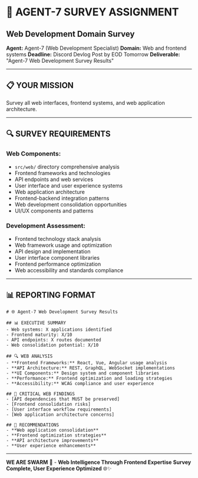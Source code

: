 # 🎯 AGENT-7 SURVEY ASSIGNMENT
## Web Development Domain Survey

**Agent:** Agent-7 (Web Development Specialist)
**Domain:** Web and frontend systems
**Deadline:** Discord Devlog Post by EOD Tomorrow
**Deliverable:** "Agent-7 Web Development Survey Results"

---

## 📋 YOUR MISSION

Survey all web interfaces, frontend systems, and web application architecture.

---

## 🔍 SURVEY REQUIREMENTS

### **Web Components:**
- `src/web/` directory comprehensive analysis
- Frontend frameworks and technologies
- API endpoints and web services
- User interface and user experience systems
- Web application architecture
- Frontend-backend integration patterns
- Web development consolidation opportunities
- UI/UX components and patterns

### **Development Assessment:**
- Frontend technology stack analysis
- Web framework usage and optimization
- API design and implementation
- User interface component libraries
- Frontend performance optimization
- Web accessibility and standards compliance

---

## 📊 REPORTING FORMAT

```
# 🌐 Agent-7 Web Development Survey Results

## 📊 EXECUTIVE SUMMARY
- Web systems: X applications identified
- Frontend maturity: X/10
- API endpoints: X routes documented
- Web consolidation potential: X/10

## 🔍 WEB ANALYSIS
- **Frontend Frameworks:** React, Vue, Angular usage analysis
- **API Architecture:** REST, GraphQL, WebSocket implementations
- **UI Components:** Design system and component libraries
- **Performance:** Frontend optimization and loading strategies
- **Accessibility:** WCAG compliance and user experience

## 🚨 CRITICAL WEB FINDINGS
- [API dependencies that MUST be preserved]
- [Frontend consolidation risks]
- [User interface workflow requirements]
- [Web application architecture concerns]

## 🎯 RECOMMENDATIONS
- **Web application consolidation**
- **Frontend optimization strategies**
- **API architecture improvements**
- **User experience enhancements**
```

---

**WE ARE SWARM** 🐝 - **Web Intelligence Through Frontend Expertise**
**Survey Complete, User Experience Optimized** 🌐✨

